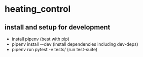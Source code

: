 # heating_control

## install and setup for development

- install pipenv (best with pip)
- pipenv install --dev (install dependencies including dev-deps)
- pipenv run pytest -v tests/ (run test-suite)